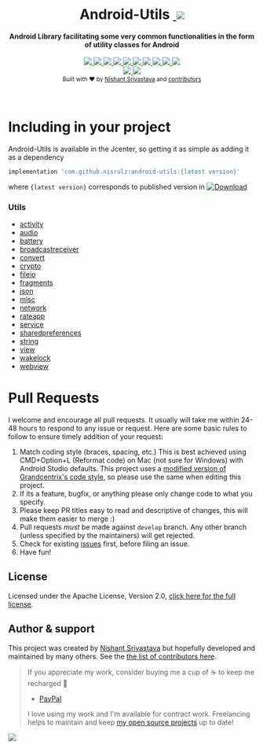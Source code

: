 <h1 align="center">Android-Utils&nbsp;<a href="https://twitter.com/intent/tweet?text=Checkout%20Android-Utils%3A%20Android%20Library%20facilitating%20some%20very%20common%20functionalities%20in%20the%20form%20of%20utility%20classes%20for%20Android&url=https://github.com/nisrulz/android-utils&via=nisrulz&hashtags=AndroidDev,android,library,OpenSource">
        <img src="https://img.shields.io/twitter/url/http/shields.io.svg?style=social"/>
    </a></h1>

<div align="center">
  <strong>Android Library facilitating some very common functionalities in the form of utility classes for Android</strong>
</div>
<br/>
<div align="center">
    <!-- Bintray -->
    <a href="https://bintray.com/nisrulz/maven/com.github.nisrulz%3Aandroid-utils/_latestVersion">
        <img src="https://api.bintray.com/packages/nisrulz/maven/com.github.nisrulz%3Aandroid-utils/images/download.svg"/>
    </a>
    <!-- API -->
    <a href="https://android-arsenal.com/api?level=14">
        <img src="https://img.shields.io/badge/API-14%2B-orange.svg?style=flat"/>
    </a>
    <!-- Circle CI -->
    <a href="https://circleci.com/gh/nisrulz/android-utils/tree/master">
        <img src="https://circleci.com/gh/nisrulz/android-utils.svg?style=svg"/>
    </a>
    <!-- Android Arsenal -->
    <a href="https://android-arsenal.com/details/1/4068">
        <img src="https://img.shields.io/badge/Android%20Arsenal-android--utils-green.svg?style=true"/>
    </a>
    <!-- Android Dev Digest -->
    <a href="https://www.androiddevdigest.com/digest-106/">
        <img src="https://img.shields.io/badge/AndroidDev%20Digest-%23106-blue.svg"/>
    </a>
    <!-- GitHub stars -->
    <a href="https://github.com/nisrulz/android-utils">
        <img src="https://img.shields.io/github/stars/nisrulz/android-utils.svg?style=social&label=Star"/>
    </a>
    <!-- GitHub forks -->
    <a href="https://github.com/nisrulz/android-utils/fork">
        <img src="hhttps://img.shields.io/github/forks/nisrulz/android-utils.svg?style=social&label=Fork"/>
    </a>
    <!-- GitHub watchers -->
    <a href="https://github.com/nisrulz/android-utils">
        <img src="https://img.shields.io/github/watchers/nisrulz/android-utils.svg?style=social&label=Watch"/>
    </a>
    <!-- Say Thanks! -->
    <a href="https://saythanks.io/to/nisrulz">
        <img src="https://img.shields.io/badge/Say%20Thanks-!-1EAEDB.svg"/>
    </a>
    <a href="https://www.paypal.me/nisrulz/5usd">
        <img src="https://img.shields.io/badge/$-donate-ff69b4.svg?maxAge=2592000&amp;style=flat">
    </a>
    <br/>
     <!-- GitHub followers -->
    <a href="https://github.com/nisrulz/android-utils">
        <img src="https://img.shields.io/github/followers/nisrulz.svg?style=social&label=Follow%20@nisrulz"/>
    </a>
    <!-- Twitter Follow -->
    <a href="https://twitter.com/nisrulz">
        <img src="https://img.shields.io/twitter/follow/nisrulz.svg?style=social"/>
    </a>
</div>

<div align="center">
  <sub>Built with ❤︎ by
  <a href="https://twitter.com/nisrulz">Nishant Srivastava</a> and
  <a href="https://github.com/nisrulz/android-utils/graphs/contributors">
    contributors
  </a>
</div>
<br/>
<br/>

# Including in your project
Android-Utils is available in the Jcenter, so getting it as simple as adding it as a dependency
```gradle
implementation 'com.github.nisrulz:android-utils:{latest version}'
```
where `{latest version}` corresponds to published version in [ ![Download](https://api.bintray.com/packages/nisrulz/maven/com.github.nisrulz%3Aandroid-utils/images/download.svg) ](https://bintray.com/nisrulz/maven/com.github.nisrulz%3Aandroid-utils/_latestVersion)


### Utils
+ [activity](/android-utils/src/main/java/github/nisrulz/androidutils/activity/ActivityUtils.java)
+ [audio](/android-utils/src/main/java/github/nisrulz/androidutils/audio/AudioUtils.java)
+ [battery](/android-utils/src/main/java/github/nisrulz/androidutils/battery/BatteryUtils.java)
+ [broadcastreceiver](/android-utils/src/main/java/github/nisrulz/androidutils/broadcastreceiver/BroadcastReceiverUtils.java)
+ [convert](/android-utils/src/main/java/github/nisrulz/androidutils/convert/ConvertUtils.java)
+ [crypto](/android-utils/src/main/java/github/nisrulz/androidutils/crypto)
+ [fileio](/android-utils/src/main/java/github/nisrulz/androidutils/fileio/FileIOUtil.java)
+ [fragments](/android-utils/src/main/java/github/nisrulz/androidutils/fragments)
+ [json](/android-utils/src/main/java/github/nisrulz/androidutils/json/JSONUtils.java)
+ [misc](/android-utils/src/main/java/github/nisrulz/androidutils/misc/MiscUtils.java)
+ [network](/android-utils/src/main/java/github/nisrulz/androidutils/network)
+ [rateapp](/android-utils/src/main/java/github/nisrulz/androidutils/rateapp/RateMyApp.java)
+ [service](/android-utils/src/main/java/github/nisrulz/androidutils/service/ServiceUtils.java)
+ [sharedpreferences](/android-utils/src/main/java/github/nisrulz/androidutils/sharedpreferences/SharedPrefUtils.java)
+ [string](/android-utils/src/main/java/github/nisrulz/androidutils/string/StringUtils.java)
+ [view](/android-utils/src/main/java/github/nisrulz/androidutils/view/ViewUtil.java)
+ [wakelock](/android-utils/src/main/java/github/nisrulz/androidutils/wakelock/WakeLockUtils.java)
+ [webview](/android-utils/src/main/java/github/nisrulz/androidutils/webview/WebViewUtils.java)


# Pull Requests
I welcome and encourage all pull requests. It usually will take me within 24-48 hours to respond to any issue or request. Here are some basic rules to follow to ensure timely addition of your request:
  1. Match coding style (braces, spacing, etc.) This is best achieved using CMD+Option+L (Reformat code) on Mac (not sure for Windows) with Android Studio defaults. This project uses a [modified version of Grandcentrix's code style](https://github.com/nisrulz/AndroidCodeStyle/tree/nishant-config), so please use the same when editing this project.
  2. If its a feature, bugfix, or anything please only change code to what you specify.
  3. Please keep PR titles easy to read and descriptive of changes, this will make them easier to merge :)
  4. Pull requests _must_ be made against `develop` branch. Any other branch (unless specified by the maintainers) will get rejected.
  5. Check for existing [issues](https://github.com/nisrulz/android-utils/issues) first, before filing an issue.  
  6. Have fun!

## License
Licensed under the Apache License, Version 2.0, [click here for the full license](/LICENSE.txt).

## Author & support
This project was created by [Nishant Srivastava](https://github.com/nisrulz/nisrulz.github.io#nishant-srivastava) but hopefully developed and maintained by many others. See the [the list of contributors here](https://github.com/nisrulz/android-utils/graphs/contributors).

> If you appreciate my work, consider buying me a cup of :coffee: to keep me recharged :metal:
>  + [PayPal](https://www.paypal.me/nisrulz/5usd)
>
> I love using my work and I'm available for contract work. Freelancing helps to maintain and keep [my open source projects](https://github.com/nisrulz/) up to date!

<img src="http://forthebadge.com/images/badges/built-for-android.svg" />